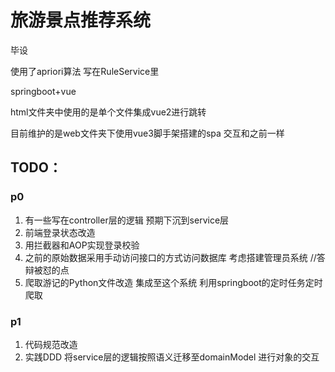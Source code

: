 # 旅游景点推荐系统
毕设 

使用了apriori算法 写在RuleService里

springboot+vue

html文件夹中使用的是单个文件集成vue2进行跳转

目前维护的是web文件夹下使用vue3脚手架搭建的spa 交互和之前一样

## TODO：
### p0
1. 有一些写在controller层的逻辑 预期下沉到service层
2. 前端登录状态改造
2. 用拦截器和AOP实现登录校验
3. 之前的原始数据采用手动访问接口的方式访问数据库 考虑搭建管理员系统 //答辩被怼的点
4. 爬取游记的Python文件改造 集成至这个系统 利用springboot的定时任务定时爬取

### p1
1. 代码规范改造
2. 实践DDD 将service层的逻辑按照语义迁移至domainModel 进行对象的交互